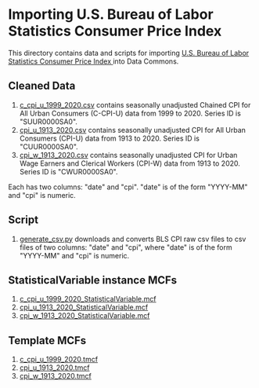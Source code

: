 # Importing U.S. Bureau of Labor Statistics Consumer Price Index

This directory contains data and scripts for importing
[U.S. Bureau of Labor Statistics Consumer Price Index
](https://www.bls.gov/cpi/data.htm) into Data Commons.


## Cleaned Data
1. [c_cpi_u_1999_2020.csv](c_cpi_u_1999_2020.csv) contains
   seasonally unadjusted Chained CPI for All Urban Consumers (C-CPI-U) data
   from 1999 to 2020.
   Series ID is "SUUR0000SA0".
2. [cpi_u_1913_2020.csv](cpi_u_1913_2020.csv) contains
   seasonally unadjusted CPI for All Urban Consumers (CPI-U) data from
   1913 to 2020.
   Series ID is "CUUR0000SA0".
3. [cpi_w_1913_2020.csv](cpi_w_1913_2020.csv) contains
   seasonally unadjusted CPI for Urban Wage Earners and Clerical Workers
   (CPI-W) data from 1913 to 2020.
   Series ID is "CWUR0000SA0".

Each has two columns: "date" and "cpi". "date" is of the form "YYYY-MM" and
"cpi" is numeric.


## Script
1. [generate_csv.py](generate_csv.py) downloads and converts BLS CPI raw csv
   files to csv files of two columns: "date" and "cpi", where "date" is of the
   form "YYYY-MM" and "cpi" is numeric.


## StatisticalVariable instance MCFs
1. [c_cpi_u_1999_2020_StatisticalVariable.mcf
   ](c_cpi_u_1999_2020_StatisticalVariable.mcf)
2. [cpi_u_1913_2020_StatisticalVariable.mcf
   ](cpi_u_1913_2020_StatisticalVariable.mcf)
3. [cpi_w_1913_2020_StatisticalVariable.mcf
   ](cpi_w_1913_2020_StatisticalVariable.mcf)


## Template MCFs
1. [c_cpi_u_1999_2020.tmcf](c_cpi_u_1999_2020.tmcf)
2. [cpi_u_1913_2020.tmcf](cpi_u_1913_2020.tmcf)
3. [cpi_w_1913_2020.tmcf](cpi_w_1913_2020.tmcf)
